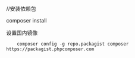 
//安装依赖包

composer install

设置国内镜像
```
    composer config -g repo.packagist composer https://packagist.phpcomposer.com
```

